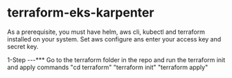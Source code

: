 # terraform-eks-karpenter

As a prerequisite, you must have helm, aws cli, kubectl and terraform installed on your system. Set aws configure ans enter your access key and secret key. 

1-Step ---***
Go to the terraform folder in the repo and run the terraform init and apply commands  "cd terraform"   "terraform init"  "terraform apply"


